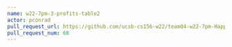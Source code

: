 ```yaml
---
name: w22-7pm-3-profits-table2
actor: pconrad
pull_request_url: https://github.com/ucsb-cs156-w22/team04-w22-7pm-HappyCows/pull/68
pull_request_num: 68
---
```

